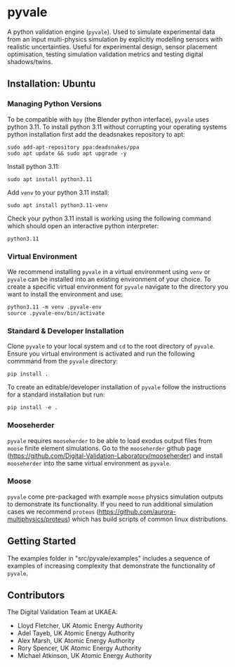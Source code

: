 # pyvale

A python validation engine (`pyvale`). Used to simulate experimental data from an input multi-physics simulation by explicitly modelling sensors with realistic uncertainties. Useful for experimental design, sensor placement optimisation, testing simulation validation metrics and testing digital shadows/twins.

## Installation: Ubuntu
### Managing Python Versions

To be compatible with `bpy` (the Blender python interface), `pyvale` uses python 3.11. To install python 3.11 without corrupting your operating systems python installation first add the deadsnakes repository to apt:
```shell
sudo add-apt-repository ppa:deadsnakes/ppa
sudo apt update && sudo apt upgrade -y
```

Install python 3.11:
```shell
sudo apt install python3.11
```

Add `venv` to your python 3.11 install:
```shell
sudo apt install python3.11-venv
```

Check your python 3.11 install is working using the following command which should open an interactive python interpreter:
```shell
python3.11
```

### Virtual Environment

We recommend installing `pyvale` in a virtual environment using `venv` or `pyvale` can be installed into an existing environment of your choice. To create a specific virtual environment for `pyvale` navigate to the directory you want to install the environment and use:

```shell
python3.11 -m venv .pyvale-env
source .pyvale-env/bin/activate
```

### Standard & Developer Installation

Clone `pyvale` to your local system and `cd` to the root directory of `pyvale`. Ensure you virtual environment is activated and run the following commmand from the `pyvale` directory:

```
pip install .
```

To create an editable/developer installation of `pyvale` follow the instructions for a standard installation but run:

```
pip install -e .
```

### Mooseherder
`pyvale` requires `mooseherder` to be able to load exodus output files from `moose` finite element simulations. Go to the `mooseherder` github page (https://github.com/Digital-Validation-Laboratory/mooseherder) and install `mooseherder` into the same virtual environment as `pyvale`.

### Moose
`pyvale` come pre-packaged with example `moose` physics simulation outputs to demonstrate its functionality. If you need to run additional simulation cases we recommend `proteus` (https://github.com/aurora-multiphysics/proteus) which has build scripts of common linux distributions.

## Getting Started
The examples folder in "src/pyvale/examples" includes a sequence of examples of increasing complexity that demonstrate the functionality of `pyvale`.

## Contributors
The Digital Validation Team at UKAEA:
- Lloyd Fletcher, UK Atomic Energy Authority
- Adel Tayeb, UK Atomic Energy Authority
- Alex Marsh, UK Atomic Energy Authority
- Rory Spencer, UK Atomic Energy Authority
- Michael Atkinson, UK Atomic Energy Authority


